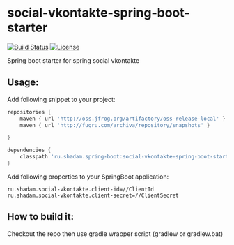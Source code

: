 # social-vkontakte-spring-boot-starter
[![Build Status](https://travis-ci.org/saladinkzn/social-vkontakte-spring-boot-starter.svg?branch=master)](https://travis-ci.org/saladinkzn/social-vkontakte-spring-boot-starter)
[![License](http://img.shields.io/badge/license-MIT-47b31f.svg)](#copyright-and-license)

Spring boot starter for spring social vkontakte

Usage:
-------------------------------------------------

Add following snippet to your project:
```groovy
repositories {
    maven { url 'http://oss.jfrog.org/artifactory/oss-release-local' }
    maven { url 'http://fugru.com/archiva/repository/snapshots' }

}

dependencies {
    classpath 'ru.shadam.spring-boot:social-vkontakte-spring-boot-starter:0.1'
}
```

Add following properties to your SpringBoot application:
```
ru.shadam.social-vkontakte.client-id=//ClientId
ru.shadam.social-vkontakte.client-secret=//ClientSecret
```

How to build it:
------------------------------------------------------
Checkout the repo then use gradle wrapper script (gradlew or gradlew.bat)